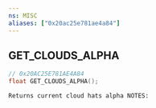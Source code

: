 ```yaml
---
ns: MISC
aliases: ["0x20ac25e781ae4a84"]
---
```

## GET_CLOUDS_ALPHA

```c
// 0x20AC25E781AE4A84
float GET_CLOUDS_ALPHA();
```

```
Returns current cloud hats alpha NOTES:
```
